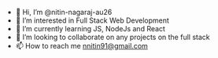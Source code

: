 - 👋 Hi, I’m @nitin-nagaraj-au26
- 👀 I’m interested in Full Stack Web Development
- 🌱 I’m currently learning JS, NodeJs and React
- 💞️ I’m looking to collaborate on any projects on the full stack
- 📫 How to reach me nnitin91@gmail.com

<!---
nitin-nagaraj-au26/nitin-nagaraj-au26 is a ✨ special ✨ repository because its `README.md` (this file) appears on your GitHub profile.
You can click the Preview link to take a look at your changes.
--->
